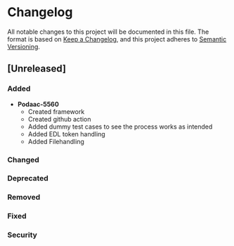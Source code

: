 # Changelog
All notable changes to this project will be documented in this file.
The format is based on [Keep a Changelog](http://keepachangelog.com/en/1.0.0/),
and this project adheres to [Semantic Versioning](https://semver.org/spec/v2.0.0.html).
## [Unreleased]
### Added
- **Podaac-5560**
    - Created framework
    - Created github action
    - Added dummy test cases to see the process works as intended
    - Added EDL token handling
    - Added Filehandling
### Changed
### Deprecated
### Removed
### Fixed
### Security
